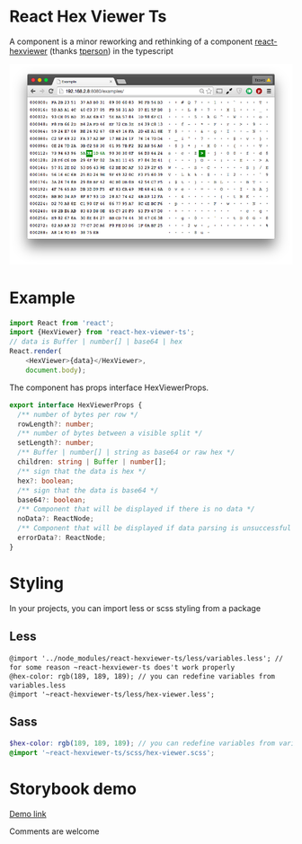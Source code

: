 React Hex Viewer Ts
================

A component is a minor reworking and rethinking of a component [react-hexviewer](https://www.npmjs.com/package/react-hexviewer) (thanks [tperson](https://www.npmjs.com/~tperson)) in the typescript

![Screenshot](/images/ss.png)

# Example
```typescript
import React from 'react';
import {HexViewer} from 'react-hex-viewer-ts';
// data is Buffer | number[] | base64 | hex
React.render(
    <HexViewer>{data}</HexViewer>, 
    document.body);
```

The component has props interface HexViewerProps.
```typescript
export interface HexViewerProps {
  /** number of bytes per row */
  rowLength?: number;
  /** number of bytes between a visible split */
  setLength?: number;
  /** Buffer | number[] | string as base64 or raw hex */
  children: string | Buffer | number[];
  /** sign that the data is hex */
  hex?: boolean;
  /** sign that the data is base64 */
  base64?: boolean;
  /** Component that will be displayed if there is no data */
  noData?: ReactNode;
  /** Component that will be displayed if data parsing is unsuccessful */
  errorData?: ReactNode;
}
```

# Styling

In your projects, you can import less or scss styling from a package

## Less

```less
@import '../node_modules/react-hexviewer-ts/less/variables.less'; // for some reason ~react-hexviewer-ts does't work properly
@hex-color: rgb(189, 189, 189); // you can redefine variables from variables.less
@import '~react-hexviewer-ts/less/hex-viewer.less';

```
## Sass
```scss
$hex-color: rgb(189, 189, 189); // you can redefine variables from variables.less
@import '~react-hexviewer-ts/scss/hex-viewer.scss';
```

# Storybook demo

[Demo link](https://www.chromatic.com/component?appId=60b2937a3474f6004127c25c&name=Example%2FHexViewer&mode=interactive&buildNumber=1&specName=Primary&historyLengthAtIndex=4&distanceToMoveBack=5)

Comments are welcome
